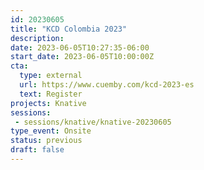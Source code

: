 ```yaml
---
id: 20230605
title: "KCD Colombia 2023"
description: 
date: 2023-06-05T10:27:35-06:00
start_date: 2023-06-05T10:00:00Z
cta: 
  type: external
  url: https://www.cuemby.com/kcd-2023-es
  text: Register
projects: Knative
sessions: 
 - sessions/knative/knative-20230605
type_event: Onsite
status: previous
draft: false
---
```




